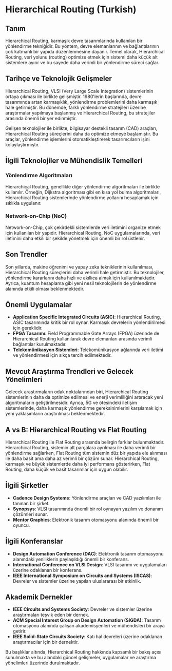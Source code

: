 # Hierarchical Routing (Turkish)

## Tanım
Hierarchical Routing, karmaşık devre tasarımlarında kullanılan bir yönlendirme tekniğidir. Bu yöntem, devre elemanlarının ve bağlantılarının çok katmanlı bir yapıda düzenlenmesine dayanır. Temel olarak, Hierarchical Routing, veri yolunu (routing) optimize etmek için sistemi daha küçük alt sistemlere ayırır ve bu sayede daha verimli bir yönlendirme süreci sağlar. 

## Tarihçe ve Teknolojik Gelişmeler
Hierarchical Routing, VLSI (Very Large Scale Integration) sistemlerinin ortaya çıkması ile birlikte gelişmiştir. 1980'lerin başlarında, devre tasarımında artan karmaşıklık, yönlendirme problemlerini daha karmaşık hale getirmiştir. Bu dönemde, farklı yönlendirme stratejileri üzerine araştırmalar yapılmaya başlanmış ve Hierarchical Routing, bu stratejiler arasında önemli bir yer edinmiştir.

Gelişen teknolojiler ile birlikte, bilgisayar destekli tasarım (CAD) araçları, Hierarchical Routing süreçlerini daha da optimize etmeye başlamıştır. Bu araçlar, yönlendirme işlemlerini otomatikleştirerek tasarımcıların işini kolaylaştırmıştır.

## İlgili Teknolojiler ve Mühendislik Temelleri

### Yönlendirme Algoritmaları
Hierarchical Routing, genellikle diğer yönlendirme algoritmaları ile birlikte kullanılır. Örneğin, Dijkstra algoritması gibi en kısa yol bulma algoritmaları, Hierarchical Routing sistemlerinde yönlendirme yollarını hesaplamak için sıklıkla uygulanır.

### Network-on-Chip (NoC)
Network-on-Chip, çok çekirdekli sistemlerde veri iletimini organize etmek için kullanılan bir yapıdır. Hierarchical Routing, NoC uygulamalarında, veri iletimini daha etkili bir şekilde yönetmek için önemli bir rol üstlenir.

## Son Trendler
Son yıllarda, makine öğrenimi ve yapay zeka tekniklerinin kullanılması, Hierarchical Routing süreçlerini daha verimli hale getirmiştir. Bu teknolojiler, yönlendirme kararlarını daha hızlı ve akıllıca almak için kullanılmaktadır. Ayrıca, kuantum hesaplama gibi yeni nesil teknolojilerin de yönlendirme alanında etkili olması beklenmektedir.

## Önemli Uygulamalar
- **Application Specific Integrated Circuits (ASIC)**: Hierarchical Routing, ASIC tasarımında kritik bir rol oynar. Karmaşık devrelerin yönlendirilmesi için gereklidir.
- **FPGA Tasarımı**: Field Programmable Gate Arrays (FPGA) üzerinde de Hierarchical Routing kullanılarak devre elemanları arasında verimli bağlantılar kurulmaktadır.
- **Telekomünikasyon Sistemleri**: Telekomünikasyon ağlarında veri iletimi ve yönlendirmesi için sıkça tercih edilmektedir.

## Mevcut Araştırma Trendleri ve Gelecek Yönelimleri
Gelecek araştırmaların odak noktalarından biri, Hierarchical Routing sistemlerinin daha da optimize edilmesi ve enerji verimliliğini artıracak yeni algoritmaların geliştirilmesidir. Ayrıca, 5G ve ötesindeki iletişim sistemlerinde, daha karmaşık yönlendirme gereksinimlerini karşılamak için yeni yaklaşımların araştırılması beklenmektedir.

## A vs B: Hierarchical Routing vs Flat Routing
Hierarchical Routing ile Flat Routing arasında belirgin farklar bulunmaktadır. Hierarchical Routing, sistemin alt parçalara ayrılması ile daha verimli bir yönlendirme sağlarken, Flat Routing tüm sistemin düz bir yapıda ele alınması ile daha basit ama daha az verimli bir çözüm sunar. Hierarchical Routing, karmaşık ve büyük sistemlerde daha iyi performans gösterirken, Flat Routing, daha küçük ve basit tasarımlar için uygun olabilir.

## İlgili Şirketler
- **Cadence Design Systems**: Yönlendirme araçları ve CAD yazılımları ile tanınan bir şirket.
- **Synopsys**: VLSI tasarımında önemli bir rol oynayan yazılım ve donanım çözümleri sunar.
- **Mentor Graphics**: Elektronik tasarım otomasyonu alanında önemli bir oyuncu.

## İlgili Konferanslar
- **Design Automation Conference (DAC)**: Elektronik tasarım otomasyonu alanındaki yeniliklerin paylaşıldığı önemli bir konferans.
- **International Conference on VLSI Design**: VLSI tasarımı ve uygulamaları üzerine odaklanan bir konferans.
- **IEEE International Symposium on Circuits and Systems (ISCAS)**: Devreler ve sistemler üzerine yapılan uluslararası bir etkinlik.

## Akademik Dernekler
- **IEEE Circuits and Systems Society**: Devreler ve sistemler üzerine araştırmaları teşvik eden bir dernek.
- **ACM Special Interest Group on Design Automation (SIGDA)**: Tasarım otomasyonu alanında çalışan akademisyenleri ve mühendisleri bir araya getirir.
- **IEEE Solid-State Circuits Society**: Katı hal devreleri üzerine odaklanan araştırmacılar için bir dernektir. 

Bu başlıklar altında, Hierarchical Routing hakkında kapsamlı bir bakış açısı sunulmakta ve bu alandaki güncel gelişmeler, uygulamalar ve araştırma yönelimleri üzerinde durulmaktadır.